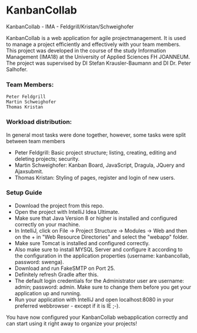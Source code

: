 # KanbanCollab
KanbanCollab - IMA - Feldgrill/Kristan/Schweighofer

KanbanCollab is a web application for agile projectmanagement. It is used to manage a project efficiently and effectively with your team members.
This project was developed in the course of the study Information Management (IMA18) at the University of Applied Sciences FH JOANNEUM.
The project was supervised by DI Stefan Krausler-Baumann and DI Dr. Peter Salhofer.

### Team Members:

    Peter Feldgrill
    Martin Schweighofer
    Thomas Kristan

### Workload distribution:
    
In general most tasks were done together, however, some tasks were split between team members
* Peter Feldgrill: Basic project structure; listing, creating, editing and deleting projects; security.
* Martin Schweighofer: Kanban Board, JavaScript, Dragula, JQuery and Ajaxsubmit.
* Thomas Kristan: Styling of pages, register and login of new users.

### Setup Guide

* Download the project from this repo.
* Open the project with IntelliJ Idea Ultimate.
* Make sure that Java Version 8 or higher is installed and configured correctly on your machine.
* In IntelliJ, click on File -> Project Structure -> Modules -> Web and then on the + in "Web Resource Directories" and select the "webapp" folder.
* Make sure Tomcat is installed and configured correctly. 
* Also make sure to install MYSQL Server and configure it according to the configuration in the application properties (username: kanbancollab, password: swenga).
* Download and run FakeSMTP on Port 25.
* Definitely refresh Gradle after this.
* The default login credentials for the Administrator user are username: admin; password: admin. Make sure to change them before you get your application up and running.
* Run your application with IntelliJ and open localhost:8080 in your preferred webbrowser - except if it is IE ;-).
    
You have now configured your KanbanCollab webapplication correctly and can start using it right away to organize your projects!
